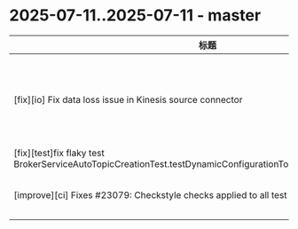 # 2025-07-11..2025-07-11 - master
| 标题 | 链接 | 作者 | 标签 |
| - | :--: | :--: | - |
| [fix][io] Fix data loss issue in Kinesis source connector | [#24501](https://github.com/apache/pulsar/pull/24501) | [@shibd](https://github.com/shibd) | `type/bug` `area/connector` `doc-not-needed` `ready-to-test` `cherry-picked/branch-4.0` `release/3.0.13` `release/4.0.6` `release/3.3.8`  | 
| [fix][test]fix flaky test BrokerServiceAutoTopicCreationTest.testDynamicConfigurationTopicAutoCreationPartitioned | [#24505](https://github.com/apache/pulsar/pull/24505) | [@3pacccccc](https://github.com/3pacccccc) | `doc-not-needed` `ready-to-test`  | 
| [improve][ci] Fixes #23079: Checkstyle checks applied to all test | [#24492](https://github.com/apache/pulsar/pull/24492) | [@Praveen7294](https://github.com/Praveen7294) | `doc-not-needed` `ready-to-test` `release/3.0.13` `release/4.0.6` `release/3.3.8`  | 
